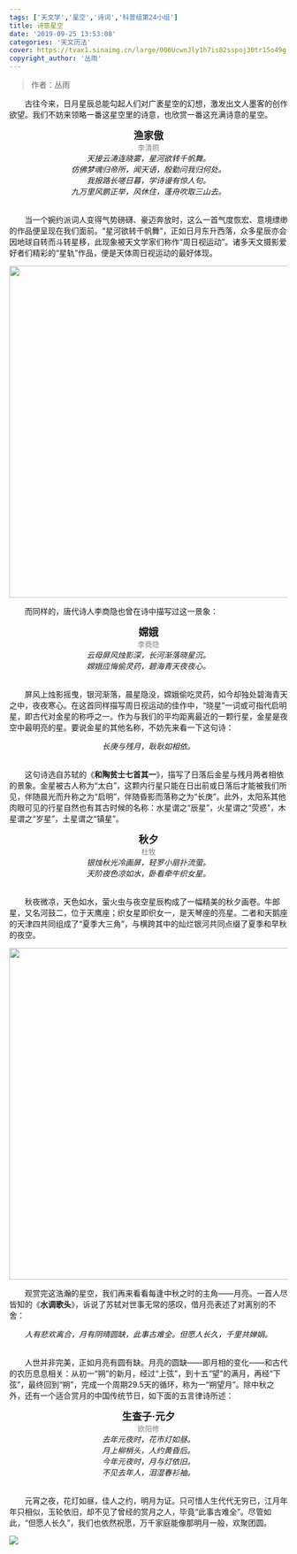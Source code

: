 ```yaml
---
tags: ['天文学','星空','诗词','科普组第24小组']
title: 诗意星空
date: '2019-09-25 13:53:08'
categories: '天文历法'
cover: https://tvax1.sinaimg.cn/large/006UcwnJly1h7is82sspoj30tr15o49g.jpg
copyright_author: '丛雨'
---
```


> 作者：丛雨

&emsp;&emsp;古往今来，日月星辰总能勾起人们对广袤星空的幻想，激发出文人墨客的创作欲望。我们不妨来领略一番这星空里的诗意，也欣赏一番这充满诗意的星空。



<center><b><font size=4px>渔家傲</font></b></center>
<center><font size=2px color=grey>李清照</font></center>
<center><i>天接云涛连晓雾，星河欲转千帆舞。</i></center>
<center><i>仿佛梦魂归帝所，闻天语，殷勤问我归何处。</i></center>
<center><i>我报路长嗟日暮，学诗谩有惊人句。</i></center>
<center><i>九万里风鹏正举，风休住，蓬舟吹取三山去。</i></center>
<br>

&emsp;&emsp;当一个婉约派词人变得气势磅礴、豪迈奔放时，这么一首气度恢宏、意境缥缈的作品便呈现在我们面前。“星河欲转千帆舞”，正如日月东升西落，众多星辰亦会因地球自转而斗转星移，此现象被天文学家们称作“周日视运动”。诸多天文摄影爱好者们精彩的“星轨”作品，便是天体周日视运动的最好体现。

<img src="https://tva1.sinaimg.cn/large/006UcwnJly1h7is414xbqj30sg0lck56.jpg" width=600/>

&emsp;&emsp;而同样的，唐代诗人李商隐也曾在诗中描写过这一景象：

<center><b><font size=4px>嫦娥</font></b></center>

<center><font size=2px color=grey>李商隐</font></center>

<center><i>云母屏风烛影深，长河渐落晓星沉。</i></center>

<center><i>嫦娥应悔偷灵药，碧海青天夜夜心。</i></center>
<br>


&emsp;&emsp;屏风上烛影摇曳，银河渐落，晨星隐没，嫦娥偷吃灵药，如今却独处碧海青天之中，夜夜寒心。在这首同样描写周日视运动的佳作中，“晓星”一词或可指代启明星，即古代对金星的称呼之一。作为与我们的平均距离最近的一颗行星，金星是夜空中最明亮的星。要说金星的其他名称，不妨先来看一下这句诗：

<center><i>长庚与残月，耿耿如相依。</i></center>
<br>

&emsp;&emsp;这句诗选自苏轼的《**和陶贫士七首其一**》，描写了日落后金星与残月两者相依的景象。金星被古人称为“太白”，这颗内行星只能在日出前或日落后才能被我们所见，伴随晨光而升称之为“启明”，伴随昏影而落称之为“长庚”。此外，太阳系其他肉眼可见的行星自然也有其古时候的名称：水星谓之“辰星”，火星谓之“荧惑”，木星谓之“岁星”，土星谓之“镇星”。

<center><b><font size=4px>秋夕</font></b></center>

<center><font size=2px color=grey>杜牧</font></center>

<center><i>银烛秋光冷画屏，轻罗小扇扑流萤。</i></center>

<center><i>天阶夜色凉如水，卧看牵牛织女星。</i></center>
<br>

&emsp;&emsp;秋夜微凉，天色如水，萤火虫与夜空星辰构成了一幅精美的秋夕画卷。牛郎星，又名河鼓二，位于天鹰座；织女星即织女一，是天琴座的亮星。二者和天鹅座的天津四共同组成了“夏季大三角”，与横跨其中的灿烂银河共同点缀了夏季和早秋的夜空。

<img src="https://tvax1.sinaimg.cn/large/006UcwnJly1h7irz9vq0lj30sg0izq5f.jpg" width=600/>

&emsp;&emsp;观赏完这浩瀚的星空，我们再来看看每逢中秋之时的主角——月亮。一首人尽皆知的《**水调歌头**》，诉说了苏轼对世事无常的感叹，借月亮表述了对离别的不舍：

<center><i>人有悲欢离合，月有阴晴圆缺，此事古难全。但愿人长久，千里共婵娟。</i></center>
<br>

&emsp;&emsp;人世并非完美，正如月亮有圆有缺。月亮的圆缺——即月相的变化——和古代的农历息息相关：从初一“朔”的新月，经过“上弦”，到十五“望”的满月，再经“下弦”，最终回到“朔”，完成一个周期29.5天的循环，称为一“朔望月”。除中秋之外，还有一个适合赏月的中国传统节日，如下面的五言律诗所述：

<center><b><font size=4px>生查子·元夕</font></b></center>

<center><font size=2px color=grey>欧阳修</font></center>

<center><i>去年元夜时，花市灯如昼。</i></center>

<center><i>月上柳梢头，人约黄昏后。</i></center>

<center><i>今年元夜时，月与灯依旧。</i></center>
<center><i>不见去年人，泪湿春衫袖。</i></center>
<br>

&emsp;&emsp;元宵之夜，花灯如昼，佳人之约，明月为证。只可惜人生代代无穷已，江月年年只相似，玉轮依旧，却不见了曾经的赏月之人，毕竟“此事古难全”。尽管如此，“但愿人长久”，我们也依然祝愿，万千家庭能像那明月一般，欢聚团圆。

<img src="https://tva1.sinaimg.cn/large/006UcwnJly1h7irnq7tmfj324y1fc7ir.jpg"/>
